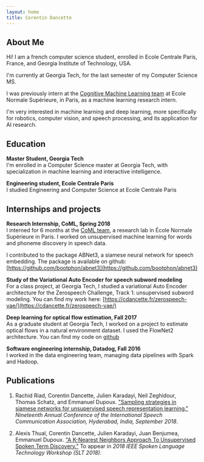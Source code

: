 ```yaml
---
layout: home
title: Corentin Dancette
---
```



## About Me

Hi! I am a french computer science student, enrolled in Ecole Centrale Paris, France, and Georgia Institute of Technology, USA.

I'm currently at Georgia Tech, for the last semester of my Computer Science MS.

I was previously intern at the [Cognitive Machine Learning team](http://www.lscp.net/persons/dupoux/bootphon/index.html) at Ecole Normale Supérieure, in Paris, as a machine learning research intern.

I'm very interested in machine learning and deep learning, more specifically for robotics, computer vision, and speech processing, and its application for AI research.

## Education

**Master Student, Georgia Tech**  
I'm enrolled in a Computer Science master at Georgia Tech, with specialization in machine learning and interactive intelligence.

**Engineering student, Ecole Centrale Paris**  
I studied Engineering and Computer Science at Ecole Centrale Paris

## Internships and projects

**Research Internship, CoML, Spring 2018**  
I interned for 6 months at the [CoML team](http://www.lscp.net/persons/dupoux/bootphon/index.html), a research lab in École Normale Supérieure in Paris. I worked on unsupervised machine learning for words and phoneme discovery
in speech data.

I contributed to the package ABNet3, a siamese neural network for speech embedding. The package is available on github: [https://github.com/bootphon/abnet3](https://github.com/bootphon/abnet3)

**Study of the Variational Auto Encoder for speech subword modeling**  
For a class project, at Georgia Tech, I studied a variational Auto Encoder architecture for the Zerospeech Challenge, Track 1: unsupervised subword modeling. You can find my work here: [https://cdancette.fr/zerospeech-vae/](https://cdancette.fr/zerospeech-vae/)

**Deep learning for optical flow estimation, Fall 2017**  
As a graduate student at Georgia Tech, I worked on a project to estimate optical flows in a natural environment dataset. 
I used the FlowNet2 architecture. You can find my code on [github](https://github.com/cdancette/flownet-tools)

**Software engineering internship, Datadog, Fall 2016**  
I worked in the data engineering team, managing data pipelines with Spark and Hadoop. 


## Publications

1. Rachid Riad, Corentin Dancette, Julien Karadayi, Neil Zeghidour, Thomas Schatz, and Emmanuel Dupoux. ["Sampling strategies in siamese networks for unsupervised speech representation learning."](https://arxiv.org/abs/1804.11297) *Nineteenth Annual Conference of the International Speech Communication Association, Hyderabad, India, September 2018*.

2. Alexis Thual, Corentin Dancette, Julien Karadayi, Juan Benjumea, Emmanuel Dupoux. ["A K-Nearest Neighbors Approach To Unsupervised Spoken Term Discovery."](/assets/knn-approach-unsupervised-std.pdf) To appear in *2018 IEEE Spoken Language Technology Workshop (SLT 2018).*

<!-- 
## Links

## Publications


## Typography


This is a [link](http://google.com). Something *italics* and something **bold**.

Here is a table

Year | Award | Category
-----|-------|--------
2014 | Emmy  | Won Outstanding Lead Actor in a miniseries or a movie
2015 | BAFTA | Nominated for Best Leading Actor for Sherlock
2014 | Satellite | Won Best Actor miniseries or television film

Here is a horizontal rule

---

Here is a blockquote

> To a great mind, nothing is little

## References

* Foo Bar: Head of Department, Placeholder Names, Lorem
* John Doe: Associate Professor, Department of Computer Science, Ipsum
 -->
